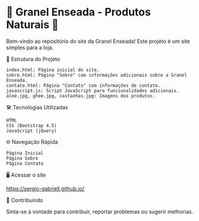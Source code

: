 # 🌱 Granel Enseada - Produtos Naturais 🌿

Bem-vindo ao repositório do site da Granel Enseada! Este projeto é um site simples para a loja.

📂 Estrutura do Projeto

    index.html: Página inicial do site.
    sobre.html: Página "Sobre" com informações adicionais sobre a Granel Enseada.
    contato.html: Página "Contato" com informações de contato.
    javascript.js: Script JavaScript para funcionalidades adicionais.
    aloe.jpg, ghee.jpg, castanhas.jpg: Imagens dos produtos.

🛠️ Tecnologias Utilizadas

    HTML
    CSS (Bootstrap 4.5)
    JavaScript (jQuery)

🌐 Navegação Rápida

    Página Inicial
    Página Sobre
    Página Contato

🖥️ Acessar o site

https://sergio-gabriell.github.io/

🤝 Contribuindo

Sinta-se à vontade para contribuir, reportar problemas ou sugerir melhorias.
